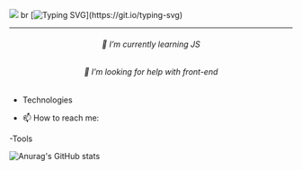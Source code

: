 ![](https://komarev.com/ghpvc/?username=your-github-username) 
br
[![Typing SVG](https://readme-typing-svg.herokuapp.com?size=60&lines=Hello+There%2C+I'm+Utku+;Nice+To+Meet+You...)](https://git.io/typing-svg) 
<hr>

<h6 align="center">🌱 I’m currently learning JS</h6>

<h6 align="center"> 🤔 I’m looking for help with front-end </h6>






- Technologies


- 📫 How to reach me: 


-Tools




![Anurag's GitHub stats](https://github-readme-stats.vercel.app/api?uTKUCUU=anuraghazra&show_icons=true)






